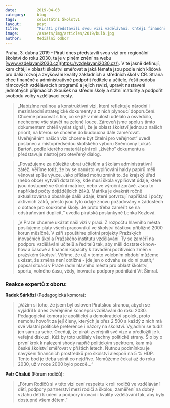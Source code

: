 ```yaml
---
date:         2019-04-03
category:     blog
tags:         celostátní Školství
layout:       post
title:        "Piráti představili svou vizi vzdělávání. Chtějí finančně podpořit učitele a řešit vzdělávací programy"
image:        /assets/img/articles/2019/bulb.jpg
author:       Mediální odbor
---
```


Praha, 3. dubna 2019 - Piráti dnes představili svou vizi pro regionální školství do roku 2030, ta je v plném znění na webu [www.vzdelavani2030.cz](https://vzdelavani2030.cz/). V té jasně definují, kam chtějí v oblasti školství směřovat a jaká témata jsou podle nich klíčová pro další rozvoj a zvyšování kvality základních a středních škol v ČR. Strana chce finančně a administrativně podpořit ředitele a učitele, řešit podobu rámcových vzdělávacích programů a jejich revizi, upravit nastavení jednotných přijímacích zkoušek na střední školy a státní maturity a podpořit svobodu volby vzdělávací cesty.

> „Nabízíme reálnou a konstruktivní vizi, která reflektuje národní i mezinárodní strategické dokumenty a z nich plynoucí doporučení. Chceme pracovat s tím, co se již v minulosti udělalo a osvědčilo, nechceme vše stavět na zelené louce. Zároveň jsme spolu s tímto dokumentem chtěli vyslat signál, že je oblast školství jednou z našich priorit, na kterou se chceme do budoucna dále zaměřovat. Uveřejněním našich vizí chceme být čitelní pro veřejnost“ uvedl poslanec a místopředsedou školského výboru Sněmovny Lukáš Bartoň, podle kterého materiál plní roli „živého” dokumentu a představuje nástroj pro otevřený dialog.

> „Považujeme za důležité ubrat učitelům a školám administrativní zátěž. Věříme totiž, že by se namísto vyplňování haldy papírů měli věnovat spíše výuce. Jako příklad mohu zmínit to, že krajský úřad (nebo obce) vytváří dotazníky, kde musí škola vyplňovat údaje, které jsou dostupné ve školní matrice, nebo ve výroční zprávě. Jsou to například počty dojíždějících žáků. Matrika je dvakrát ročně aktualizována a obsahuje další  údaje, které potvrzují například i počty aktivních žáků, přesto jsou tyto údaje znovu požadovány v žádostech o dotace pro soukromé školy. Je proto třeba zaměřit se na odstraňování duplicit,“ uvedla pirátská poslankyně Lenka Kozlová.

> „V Praze chceme ukázat naši vizi v praxi. Z rozpočtu hlavního města posilujeme platy všech pracovníků ve školství částkou přibližně 2000 korun měsíčně. V září spouštíme pilotní projekty Pražských inovačních škol a Pražského institutu vzdělávání. Ty se zaměří na podporu vzdělávání učitelů a ředitelů tak, aby měli dostatek know-how a časové a finanční kapacity k zavádění pozitivních změn v pražském školství. Věříme, že už v tomto volebním období můžeme ukázat, že změna není obtížná - jde jen o odvahu se do ní pustit,“ popsal situaci v Praze radní hlavního města pro oblast školství, sportu, volného času, vědy, inovací a podpory podnikání Vít Šimral.

### Reakce expertů z oboru:

**Radek Sárközi** (Pedagogická komora):

> „Vážím si toho, že jsem byl osloven Pirátskou stranou, abych se vyjádřil k dnes zveřejněné koncepci vzdělávání do roku 2030. Pedagogická komora je apolitický a demokratický spolek, proto nemohu hovořit za její členy, kterých je přes 2 500 a každý z nich má své vlastní politické preference i názory na školství. Vyjádřím se tudíž jen sám za sebe. Oceňuji, že piráti zveřejnili své vize a předložili je k veřejné diskuzi. Kéž by toto udělaly všechny politické strany. Šlo by o první krok k nalezení shody napříč politickým spektrem, kam má české školství směřovat v příštích letech. Nutnou podmínkou je navýšení finančních prostředků pro školství alespoň na 5 % HDP. Tento bod je třeba splnit co nejdříve. Nemůžeme čekat až do roku 2030, už v roce 2000 bylo pozdě...“

**Petr Chaluš** (Fórum rodičů):

> „Fórum Rodičů si v této vizi cení respektu k roli rodičů ve vzdělávání dětí, podpory partnerství mezi rodiči a školou, zaměření na dobrý vztahu dětí k učení a podpory inovací i kvality vzdělávání tak, aby byly dostupné všem dětem.”
